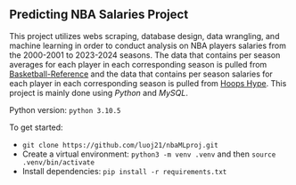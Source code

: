 ## Predicting NBA Salaries Project

This project utilizes webs scraping, database design, data wrangling, and machine learning in order to conduct analysis on NBA players salaries from the 2000-2001 to 2023-2024 seasons. The data that contains per season averages for each player in each corresponding season is pulled from [Basketball-Reference](https://www.basketball-reference.com/leagues/NBA_2024_per_game.html) and the data that contains per season salaries for each player in each corresponding season is pulled from [Hoops Hype](https://hoopshype.com/salaries/players/2023-2024/). This project is mainly done using *Python* and *MySQL*. 

Python version: ```python 3.10.5```

To get started:
- ```git clone https://github.com/luoj21/nbaMLproj.git```
- Create a virtual environment: ```python3 -m venv .venv``` and then ```source .venv/bin/activate```
- Install dependencies: ```pip install -r requirements.txt```